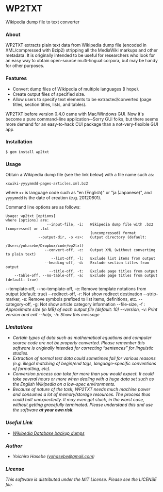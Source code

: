 # WP2TXT

Wikipedia dump file to text converter

### About ###

WP2TXT extracts plain text data from Wikipedia dump file (encoded in XML/compressed with Bzip2) stripping all the MediaWiki markups and other metadata. It is originally intended to be useful for researchers who look for an easy way to obtain open-source multi-lingual corpora, but may be handy for other purposes.

### Features ###

* Convert dump files of Wikipedia of multiple languages (I hope).
* Create output files of specified size.
* Allow users to specify text elements to be extracted/converted (page titles, section titles, lists, and tables).

WP2TXT before version 0.4.0 came with Mac/Windows GUI. Now it's become a pure command-line application--Sorry GUI folks, but there seems more demand for an easy-to-hack CUI package than a not-very-flexible GUI app.

### Installation
    
    $ gem install wp2txt

### Usage

Obtain a Wikipedia dump file (see the link below) with a file name such as:

    xxwiki-yyyymmdd-pages-articles.xml.bz2

where `xx` is language code such as "en (English)" or "ja (Japanese)", and  `yyyymmdd` is the date of creation (e.g. 20120601).

Command line options are as follows:

    Usage: wp2txt [options]
    where [options] are:
                       --input-file, -i:   Wikipedia dump file with .bz2 (compressed) or .txt
                                           (uncompressed) format
                   --output-dir, -o <s>:   Output directory (default:
                                           /Users/yohasebe/Dropbox/code/wp2txt)
                      --convert-off, -c:   Output XML (without converting to plain text)
                         --list-off, -l:   Exclude list items from output
                      --heading-off, -d:   Exclude section titles from output
                        --title-off, -t:   Exclude page titles from output
        --table-off, --no-table-off, -a:   Exclude page titles from output (default: true)
  --template-off, --no-template-off, -e:   Remove template notations from output (default:
                                           true)
                     --redirect-off, -r:   Not show redirect destination
                     --strip-marker, -s:   Remove symbols prefixed to list items, definitions,
                                           etc.
                     --category-off, -g:   Not show article category information
                    --file-size, -f <i>:   Approximate size (in MB) of each output file
                                           (default: 10)
                          --version, -v:   Print version and exit
                             --help, -h:   Show this message

### Limitations ###

* Certain types of data such as mathematical equations and computer source code are not be properly converted.  Please remember this software is originally intended for correcting “sentences” for linguistic studies.
* Extraction of normal text data could sometimes fail for various reasons (e.g. illegal matching of begin/end tags, language-specific conventions of formatting, etc). 
* Conversion process can take far more than you would expect. It could take several hours or more when dealing with a huge data set such as the English Wikipedia on a low-spec environments.
* Because of nature of the task, WP2TXT needs much machine power and consumes a lot of memory/storage resources. The process thus could halt unexpectedly. It may even get stuck, in the worst case, without getting gracefully terminated. Please understand this and use the software __at your own risk__.

### Useful Link ###

* [Wikipedia Database backup dumps](http://dumps.wikimedia.org/backup-index.html)
                
### Author ###

* Yoichiro Hasebe (<yohasebe@gmail.com>)

### License ###

This software is distributed under the MIT License. Please see the LICENSE file.
